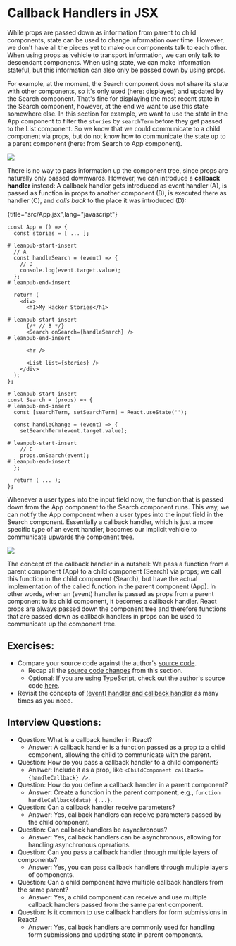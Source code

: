 # Callback Handlers in JSX

While props are passed down as information from parent to child components, state can be used to change information over time. However, we don't have all the pieces yet to make our components talk to each other. When using props as vehicle to transport information, we can only talk to descendant components. When using state, we can make information stateful, but this information can also only be passed down by using props.

For example, at the moment, the Search component does not share its state with other components, so it's only used (here: displayed) and updated by the Search component. That's fine for displaying the most recent state in the Search component, however, at the end we want to use this state somewhere else. In this section for example, we want to use the state in the App component to filter the `stories` by `searchTerm` before they get passed to the List component. So we know that we could communicate to a child component via props, but do not know how to communicate the state up to a parent component (here: from Search to App component).

![](images/callback-handler-1.png)

There is no way to pass information up the component tree, since props are naturally only passed downwards. However, we can introduce a **callback handler** instead: A callback handler gets introduced as event handler (A), is passed as function in props to another component (B), is executed there as handler (C), and *calls back* to the place it was introduced (D):

{title="src/App.jsx",lang="javascript"}
~~~~~~~
const App = () => {
  const stories = [ ... ];

# leanpub-start-insert
  // A
  const handleSearch = (event) => {
    // D
    console.log(event.target.value);
  };
# leanpub-end-insert

  return (
    <div>
      <h1>My Hacker Stories</h1>

# leanpub-start-insert
      {/* // B */}
      <Search onSearch={handleSearch} />
# leanpub-end-insert

      <hr />

      <List list={stories} />
    </div>
  );
};

# leanpub-start-insert
const Search = (props) => {
# leanpub-end-insert
  const [searchTerm, setSearchTerm] = React.useState('');

  const handleChange = (event) => {
    setSearchTerm(event.target.value);

# leanpub-start-insert
    // C
    props.onSearch(event);
# leanpub-end-insert
  };

  return ( ... );
};
~~~~~~~

Whenever a user types into the input field now, the function that is passed down from the App component to the Search component runs. This way, we can notify the App component when a user types into the input field in the Search component. Essentially a callback handler, which is just a more specific type of an event handler, becomes our implicit vehicle to communicate upwards the component tree.

![](images/callback-handler-2.png)

The concept of the callback handler in a nutshell: We pass a function from a parent component (App) to a child component (Search) via props; we call this function in the child component (Search), but have the actual implementation of the called function in the parent component (App). In other words, when an (event) handler is passed as props from a parent component to its child component, it becomes a callback handler. React props are always passed down the component tree and therefore functions that are passed down as callback handlers in props can be used to communicate up the component tree.

## Exercises:

* Compare your source code against the author's [source code](https://tinyurl.com/bdat6vsa).
  * Recap all the [source code changes](https://tinyurl.com/4uchxre7) from this section.
  * Optional: If you are using TypeScript, check out the author's source code [here](https://bit.ly/3UnOJMQ).
* Revisit the concepts of [(event) handler and callback handler](https://www.robinwieruch.de/react-event-handler/) as many times as you need.

## Interview Questions:

* Question: What is a callback handler in React?
  * Answer: A callback handler is a function passed as a prop to a child component, allowing the child to communicate with the parent.
* Question: How do you pass a callback handler to a child component?
  * Answer: Include it as a prop, like `<ChildComponent callback={handleCallback} />`.
* Question: How do you define a callback handler in a parent component?
  * Answer: Create a function in the parent component, e.g., `function handleCallback(data) {...}`.
* Question: Can a callback handler receive parameters?
  * Answer: Yes, callback handlers can receive parameters passed by the child component.
* Question: Can callback handlers be asynchronous?
  * Answer: Yes, callback handlers can be asynchronous, allowing for handling asynchronous operations.
* Question: Can you pass a callback handler through multiple layers of components?
  * Answer: Yes, you can pass callback handlers through multiple layers of components.
* Question: Can a child component have multiple callback handlers from the same parent?
  * Answer: Yes, a child component can receive and use multiple callback handlers passed from the same parent component.
* Question: Is it common to use callback handlers for form submissions in React?
  * Answer: Yes, callback handlers are commonly used for handling form submissions and updating state in parent components.